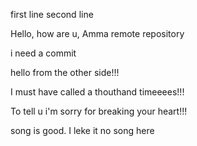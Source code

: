 first line
second line

Hello, how are u, Amma remote repository

i need a commit

hello from the other side!!!

I must have called a thouthand timeeees!!!

To tell u i'm sorry for breaking your heart!!!

song is good. I leke it
no song here
